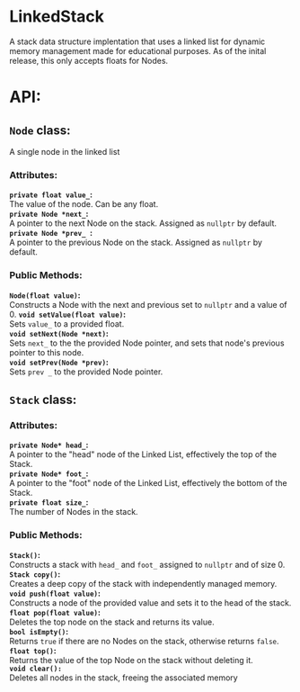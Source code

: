 # LinkedStack
A stack data structure implentation that uses a linked list for dynamic memory management made for educational purposes. As of the inital release, this only accepts floats for Nodes.


# API:
## `Node` class:
A single node in the linked list 
### Attributes:
**`private float value_`:**<br>
The value of the node. Can be any float.<br>
**`private Node *next_`:** <br>
A pointer to the next Node on the stack. Assigned as `nullptr` by default.<br>
**`private Node *prev_ `:** <br>
A pointer to the previous Node on the stack. Assigned as `nullptr` by default.<br>
### Public Methods:
**`Node(float value)`:**<br>
Constructs a Node with the next and previous set to  `nullptr` and a value of 0.
**`void setValue(float value)`:**<br>
Sets `value_` to a provided float.<br>
**`void setNext(Node *next)`:**<br>
Sets `next_` to the the provided Node pointer, and sets that node's previous pointer to this node.<br>
**`void setPrev(Node *prev)`:**<br>
Sets `prev _` to the provided Node pointer.<br>
## `Stack` class:
### Attributes:
**`private Node* head_`:**<br>
A pointer to the "head" node of the Linked List, effectively the top of the Stack.<br>
**`private Node* foot_`:**<br>
A pointer to the "foot" node of the Linked List, effectively the bottom of the Stack.<br>
**`private float size_`:**<br>
The number of Nodes in the stack.<br>
### Public Methods:
**`Stack()`:**<br>
Constructs a stack with `head_` and `foot_` assigned to `nullptr` and of size 0.<br>
**`Stack copy()`:**<br>
Creates a deep copy of the stack with independently managed memory. <br>
**``void push(float value)``:**<br>
Constructs a node of the provided value and sets it to the head of the stack.<br>
**`float pop(float value)`:**<br>
Deletes the top node on the stack and returns its value. <br>
**`bool isEmpty()`:**<br>
Returns `true` if there are no Nodes on the stack, otherwise returns `false`.<br>
**`float top()`:**<br>
Returns the value of the top Node on the stack without deleting it.<br>
**`void clear():`**<br>
Deletes all nodes in the stack, freeing the associated memory




